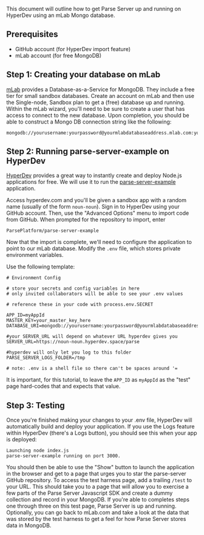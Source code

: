 This document will outline how to get Parse Server up and running on HyperDev using an mLab Mongo database.

## Prerequisites

 - GitHub account (for HyperDev import feature)
 - mLab account (for free MongoDB)

## Step 1: Creating your database on mLab

[mLab](https://mlab.com) provides a Database-as-a-Service for MongoDB.  They include a free tier for small sandbox databases.  Create an account on mLab and then use the Single-node, Sandbox plan to get a (free) database up and running.  Within the mLab wizard, you'll need to be sure to create a user that has access to connect to the new database.  Upon completion, you should be able to construct a Mongo DB connection string like the following:

```
mongodb://yourusername:yourpassword@yourmlabdatabaseaddress.mlab.com:yourdatabaseport/yourdatabasename
```

## Step 2: Running parse-server-example on HyperDev

[HyperDev](https://hyperdev.com) provides a great way to instantly create and deploy Node.js applications for free.  We will use it to run the [parse-server-example](https://github.com/ParsePlatform/parse-server-example) application.

Access hyperdev.com and you'll be given a sandbox app with a random name (usually of the form ```noun-noun```).  Sign in to HyperDev using your GitHub account.   Then, use the "Advanced Options" menu to import code from GitHub.  When prompted for the repository to import, enter

```
ParsePlatform/parse-server-example
```

Now that the import is complete, we'll need to configure the application to point to our mLab database.  Modify the ```.env``` file, which stores private environment variables.

Use the following template:

```
# Environment Config

# store your secrets and config variables in here
# only invited collaborators will be able to see your .env values

# reference these in your code with process.env.SECRET

APP_ID=myAppId
MASTER_KEY=your_master_key_here
DATABASE_URI=mongodb://yourusername:yourpassword@yourmlabdatabaseaddress.mlab.com:yourdatabaseport/yourdatabasename

#your SERVER_URL will depend on whatever URL hyperdev gives you
SERVER_URL=https://noun-noun.hyperdev.space/parse

#hyperdev will only let you log to this folder
PARSE_SERVER_LOGS_FOLDER=/tmp

# note: .env is a shell file so there can't be spaces around '=
```

It is important, for this tutorial, to leave the ```APP_ID``` as ```myAppId``` as the "test" page hard-codes that and expects that value.

## Step 3: Testing

Once you're finished making your changes to your .env file, HyperDev will automatically build and deploy your application.  If you use the Logs feature within HyperDev (there's a Logs button), you should see this when your app is deployed:

```
Launching node index.js
parse-server-example running on port 3000.
```

You should then be able to use the "Show" button to launch the application in the browser and get to a page that urges you to star the parse-server GitHub repository.  To access the test harness page, add a trailing ```/test``` to your URL.  This should take you to a page that will allow you to exercise a few parts of the Parse Server Javascript SDK and create a dummy collection and record in your MongoDB.  If you're able to completes steps one through three on this test page, Parse Server is up and running.  Optionally, you can go back to mLab.com and take a look at the data that was stored by the test harness to get a feel for how Parse Server stores data in MongoDB.